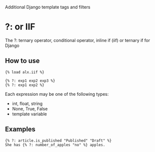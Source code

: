 Additional Django template tags and filters

# ?: or IIF
The ?: ternary operator, conditional operator, inline if (iif) or ternary if for Django

## How to use
	{% load alx.iif %}

	{% ?: exp1 exp2 exp3 %}
	{% ?: exp1 exp2 %}
Each expression may be one of the following types:
* int, float, string
* None, True, False
* template variable

## Examples
	{% ?: article.is_published "Published" "Draft" %}
	She has {% ?: number_of_apples "no" %} apples.

